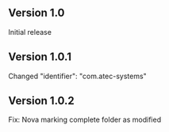 ## Version 1.0

Initial release

## Version 1.0.1
Changed "identifier": "com.atec-systems"

## Version 1.0.2
Fix: Nova marking complete folder as modified

